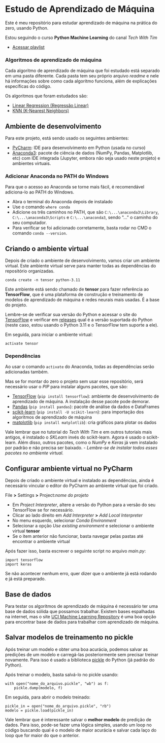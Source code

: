 # Estudo de Aprendizado de Máquina

Este é meu repositório para estudar aprendizado de máquina na prática do zero, usando Python.

Estou seguindo o curso __Python Machine Learning__ do canal _Tech With Tim_
- [Acessar playlist](https://www.youtube.com/playlist?list=PLzMcBGfZo4-mP7qA9cagf68V06sko5otr)

### Algoritmos de aprendizado de máquina

Cada algoritmo de aprendizado de máquina que foi estudado está separado em uma pasta diferente. Cada pasta tem seu próprio arquivo _readme_ e nele há informações sobre como cada algoritmo funciona, além de explicações específicas do código.

Os algoritmos que foram estudados são:
- [Linear Regression (Regressão Linear)](./Linear%20Regression/)
- [KNN (K-Nearest Neighbors)](./KNN/)

## Ambiente de desenvolvimento

Para este projeto, está sendo usado os seguintes ambientes:
- [PyCharm](https://www.jetbrains.com/pycharm/): IDE para desenvolvimento em Python (usada no curso)
- [Anaconda3](https://www.anaconda.com/): pacote de ciência de dados (NumPy, Pandas, Matplotlib, etc) com IDE integrada (Jupyter, embora não seja usado neste projeto) e ambientes virtuais.

### Adicionar Anaconda no PATH do Windows

Para que o acesso ao Anaconda se torne mais fácil, é recomendável adiciona-lo ao PATH do Windows.
- Abra o terminal do Anaconda depois de instalado
- Use o comando ``where conda``
- Adicione os três caminhos no PATH, que são ``C:\...\anaconda3\Library``, ``C:\...\anaconda3\Scripts`` e ``C:\...\anaconda3``, sendo "..." o caminho do seu computador.
- Para verificar se foi adicionado corretamente, basta rodar no CMD o comando ``conda --version``.

## Criando o ambiente virtual

Depois de criado o ambiente de desenvolvimento, vamos criar um ambiente virtual. Este ambiente virtual serve para manter todas as dependências do repositório organizadas.

```conda create -n tensor python-3.11```

Este ambiente está sendo chamado de __tensor__ para fazer referência ao __TensorFlow__, que é uma plataforma de construção e treinamento de modelos de aprendizado de máquina e redes neurais mais usadas. É a base do projeto.

Lembre-se de verificar sua versão do Python e acessar o site do [TensorFlow](https://www.tensorflow.org/) e verificar em [releases](https://github.com/tensorflow/tensorflow/releases) qual é a versão suportada do Python (neste caso, estou usando o Python 3.11 e o TensorFlow tem suporte a ele).

Em seguida, para iniciar o ambiente virtual:

```activate tensor```

### Dependências

Ao usar o comando `activate` do Anaconda, todas as dependências serão adicionadas também.

Mas se for montar do zero o projeto sem usar esse repositório, será necessário usar o _PIP_ para instalar alguns pacotes, que são:
- [TensorFlow](https://www.tensorflow.org/) (`pip install tensorflow`): ambiente de desenvolvimento de aprendizado de máquina. A instalação desse pacote pode demorar.
- [Pandas](https://pandas.pydata.org/) (`pip install pandas`): pacote de análise da dados e DataFrames
- [scikit-learn](https://scikit-learn.org/stable/) (`pip install -U scikit-learn`): para importação dos algoritmos de aprendizado de máquina
- [matplotlib](https://matplotlib.org/) (`pip install matplotlib`): cria gráficos para plotar os dados

Vale lembrar que no tutorial do _Tech With Tim_ e em outros tutoriais mais antigos, é instalado o _SKLearn_ invés do scikit-learn. Agora é usado o scikit-learn. Além disso, outros pacotes, como o _NumPy_ e _Keras_ já vem instalado por padrão e não precisa ser baixado.
\- _Lembre-se de instalar todos esses pacotes no ambiente virtual._

## Configurar ambiente virtual no PyCharm

Depois de criado o ambiente virtual e instalado as dependências, ainda é necessário vincular o editor do PyCharm ao ambiente virtual que foi criado.

File __>__ Settings __>__ Project:_nome do projeto_

- Em _Project Interpreter_, altere a versão do Python para a versão do seu TensorFlow se for necessário.
- Clicar ao lado direito em _Add Interpreter_ __>__ _Add Local Interpreter_
- No menu esquerdo, selecionar _Conda Environment_
- Selecionar a opção _Use existing environment_ e selecionar o ambiente virtual __tensor__
- Se o item anterior não funcionar, basta navegar pelas pastas até encontrar o ambiente virtual

Após fazer isso, basta escrever o seguinte script no arquivo _main.py_:

```
import tensorflow
import keras
```

Se não acontecer nenhum erro, quer dizer que o ambiente já está rodando e já está preparado.

## Base de dados

Para testar os algoritmos de aprendizado de máquina é necessário ter uma base de dados sólida que possamos trabalhar. Existem bases espalhadas na internet, mas o site [UCI Machine Learning Repository](https://archive.ics.uci.edu/ml/index.php) é uma boa opção para encontrar base de dados para trabalhar com aprendizado de máquina.

## Salvar modelos de treinamento no pickle

Após treinar um modelo e obter uma boa acurácia, podemos salvar as predições de um modelo e carregá-las posteriormente sem precisar treinar novamente. Para isso é usado a biblioteca [pickle](https://docs.python.org/3/library/pickle.html) do Python (já padrão do Python).

Após treinar o modelo, basta salvá-lo no pickle usando:
```
with open("nome_do_arquivo.pickle", "wb") as f:
    pickle.dump(modelo, f)
```

Em seguida, para abrir o modelo treinado:

```
pickle_in = open("nome_do_arquivo.pickle", "rb")
modelo = pickle.load(pickle_in)
```

Vale lembrar que é interessante salvar o __melhor modelo__ de predição de dados. Para isso, pode-se fazer uma lógica simples, usando um loop no código buscando qual é o modelo de maior acurácia e salvar cada laço do loop que for maior do que o anterior.